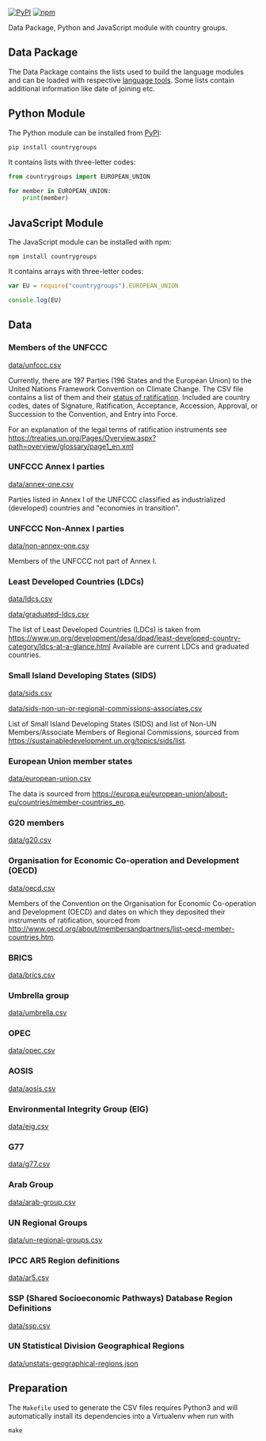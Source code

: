 [![PyPI](https://img.shields.io/pypi/v/countrygroups.svg)](https://pypi.python.org/pypi/countrygroups/)
[![npm](https://img.shields.io/npm/v/countrygroups.svg)](https://www.npmjs.com/package/countrygroups)


Data Package, Python and JavaScript module with country groups.

## Data Package

The Data Package contains the lists used to build the language modules and can
be loaded with respective [language tools](http://frictionlessdata.io/tools/).
Some lists contain additional information like date of joining etc.

## Python Module

The Python module can be installed from
[PyPI](https://pypi.python.org/pypi/countrygroups):

```
pip install countrygroups
```

It contains lists with three-letter codes:

```py
from countrygroups import EUROPEAN_UNION

for member in EUROPEAN_UNION:
    print(member)
```

## JavaScript Module

The JavaScript module can be installed with npm:

```
npm install countrygroups
```

It contains arrays with three-letter codes:

```js
var EU = require("countrygroups").EUROPEAN_UNION

console.log(EU)
```

## Data

### Members of the UNFCCC

[data/unfccc.csv](data/unfccc.csv)

Currently, there are 197 Parties (196 States and the European Union) to the United
Nations Framework Convention on Climate Change.
The CSV file contains a list of them and their [status of ratification](http://unfccc.int/essential_background/convention/status_of_ratification/items/2631.php).
Included are country codes, dates of Signature, Ratification, Acceptance,
Accession, Approval, or Succession to the Convention, and Entry into Force.

For an explanation of the legal terms of ratification instruments see
<https://treaties.un.org/Pages/Overview.aspx?path=overview/glossary/page1_en.xml>

### UNFCCC Annex I parties

[data/annex-one.csv](data/annex-one.csv)

Parties listed in Annex I of the UNFCCC classified as industrialized (developed) countries and "economies in transition".

### UNFCCC Non-Annex I parties

[data/non-annex-one.csv](data/non-annex-one.csv)

Members of the UNFCCC not part of Annex I.

### Least Developed Countries (LDCs)

[data/ldcs.csv](data/ldcs.csv)

[data/graduated-ldcs.csv](data/graduated-ldcs.csv)

The list of Least Developed Countries (LDCs) is taken from
<https://www.un.org/development/desa/dpad/least-developed-country-category/ldcs-at-a-glance.html>
Available are current LDCs and graduated countries.

### Small Island Developing States (SIDS)

[data/sids.csv](data/sids.csv)

[data/sids-non-un-or-regional-commissions-associates.csv](data/sids-non-un-or-regional-commissions-associates.csv)

List of Small Island Developing States (SIDS) and list of Non-UN Members/Associate Members of Regional Commissions, sourced from
<https://sustainabledevelopment.un.org/topics/sids/list>.

### European Union member states

[data/european-union.csv](data/european-union.csv)

The data is sourced from <https://europa.eu/european-union/about-eu/countries/member-countries_en>.

### G20 members

[data/g20.csv](data/g20.csv)

### Organisation for Economic Co-operation and Development (OECD)

[data/oecd.csv](data/oecd.csv)

Members of the Convention on the Organisation for Economic Co-operation and Development (OECD) and dates on which they deposited their instruments of ratification, sourced from <http://www.oecd.org/about/membersandpartners/list-oecd-member-countries.htm>.

### BRICS

[data/brics.csv](data/brics.csv)

### Umbrella group

[data/umbrella.csv](data/umbrella.csv)

### OPEC

[data/opec.csv](data/opec.csv)

### AOSIS

[data/aosis.csv](data/aosis.csv)

### Environmental Integrity Group (EIG)

[data/eig.csv](data/eig.csv)

### G77

[data/g77.csv](data/g77.csv)

### Arab Group

[data/arab-group.csv](data/arab-group.csv)

### UN Regional Groups

[data/un-regional-groups.csv](data/un-regional-groups.csv)

### IPCC AR5 Region definitions

[data/ar5.csv](data/ar5.csv)

### SSP (Shared Socioeconomic Pathways) Database Region Definitions

[data/ssp.csv](data/ssp.csv)

### UN Statistical Division Geographical Regions

[data/unstats-geographical-regions.json](data/unstats-geographical-regions.json)


## Preparation

The `Makefile` used to generate the CSV files requires Python3 and will
automatically install its dependencies into a Virtualenv when run with

```shell
make
```

